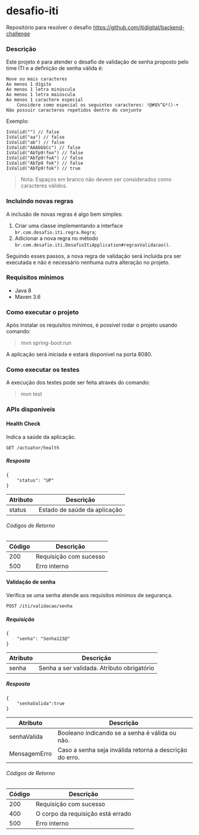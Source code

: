 # desafio-iti

Repositório para resolver o desafio https://github.com/itidigital/backend-challenge

### Descrição

Este projeto é para atender o desafio de validação de senha proposto pelo time ITI e a definição de senha válida é:

    Nove ou mais caracteres
    Ao menos 1 dígito
    Ao menos 1 letra minúscula
    Ao menos 1 letra maiúscula
    Ao menos 1 caractere especial
        Considere como especial os seguintes caracteres: !@#$%^&*()-+
    Não possuir caracteres repetidos dentro do conjunto

Exemplo:

```
IsValid("") // false  
IsValid("aa") // false  
IsValid("ab") // false  
IsValid("AAAbbbCc") // false  
IsValid("AbTp9!foo") // false  
IsValid("AbTp9!foA") // false
IsValid("AbTp9 fok") // false
IsValid("AbTp9!fok") // true
```

> Nota: Espaços em branco não devem ser considerados como caracteres válidos.

### Incluindo novas regras

A inclusão de novas regras é algo bem simples:

1. Criar uma classe implementando a interface `br.com.desafio.iti.regra.Regra`;
2. Adicionar a nova regra no método `br.com.desafio.iti.DesafioItiApplication#regrasValidacao()`.

Seguindo esses passos, a nova regra de validação será incluída pra ser executada e não é necessário nenhuma outra
alteração no projeto.

### Requisitos mínimos

- Java 8
- Maven 3.6

### Como executar o projeto

Após instalar os requisitos mínimos, é possível rodar o projeto usando comando:

> mvn spring-boot:run

A aplicação será iniciada e estará disponível na porta 8080.

### Como executar os testes

A execução dos testes pode ser feita através do comando:

> mvn test

### APIs disponíveis

#### Health Check

Indica a saúde da aplicação.

```
GET /actuator/health
```

##### Resposta

```
{
    "status": "UP"
}
```

| Atributo | Descrição   |
|---|---|
| status  | Estado de saúde da aplicação  |

###### Códigos de Retorno

| Código | Descrição   |
|---|---|
| 200  | Requisição com sucesso  |
| 500  | Erro interno  |

#### Validação de senha

Verifica se uma senha atende aos requisitos mínimos de segurança.

```
POST /iti/validacao/senha
```

##### Requisição

```
{
    "senha": "Senha123@"
}
```

| Atributo | Descrição   |
|---|---|
| senha  | Senha a ser validada. Atributo obrigatório  |

##### Resposta

```
{
    "senhaValida":true
}
```

| Atributo | Descrição   |
|---|---|
| senhaValida  | Booleano indicando se a senha é válida ou não.  |
| MensagemErro | Caso a senha seja inválida retorna a descrição do erro.  |


###### Códigos de Retorno

| Código | Descrição   |
|---|---|
| 200  | Requisição com sucesso  |
| 400  | O corpo da requisição está errado  |
| 500  | Erro interno  |


